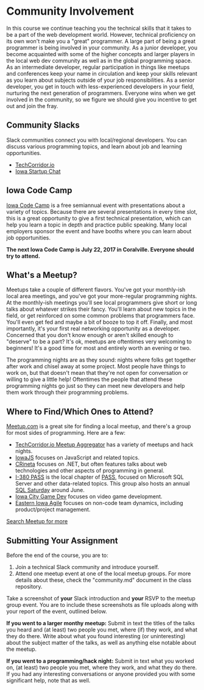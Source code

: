 # Community Involvement

In this course we continue teaching you the technical skills that it takes to be a part of the web development world.
However, technical proficiency on its own won't make you a "great" programmer.
A large part of being a great programmer is being involved in your community.
As a junior developer, you become acquainted with some of the higher concepts and larger players in the local web dev community as well as in the global programming space.
As an intermediate developer, regular participation in things like meetups and conferences keep your name in circulation and keep your skills relevant as you learn about subjects outside of your job responsibilities.
As a senior developer, you get in touch with less-experienced developers in your field, nurturing the next generation of programmers.
Everyone wins when we get involved in the community, so we figure we should give you incentive to get out and join the fray.

## Community Slacks

Slack communities connect you with local/regional developers.
You can discuss various programming topics, and learn about job and learning opportunities.

- [TechCorridor.io](http://techcorridor.io/)
- [Iowa Startup Chat](http://www.startupiowachat.com/)

## Iowa Code Camp

[Iowa Code Camp](http://iowacodecamp.com/) is a free semiannual event with presentations about a variety of topics.
Because there are several presentations in every time slot, this is a great opportunity to give a first technical presentation, which can help you learn a topic in depth and practice public speaking.
Many local employers sponsor the event and have booths where you can learn about job opportunities.

**The next Iowa Code Camp is July 22, 2017 in Coralville. Everyone should try to attend.**

## What's a Meetup?

Meetups take a couple of different flavors.
You've got your monthly-ish local area meetings, and you've got your more-regular programming nights.
At the monthly-ish meetings you'll see local programmers give short or long talks about whatever strikes their fancy.
You'll learn about new topics in the field, or get reinforced on some common problems that programmers face.
You'll even get fed and maybe a bit of booze to top it off.
Finally, and most importantly, it's your first real networking opportunity as a developer.
Concerned that you don't know enough or aren't skilled enough to "deserve" to be a part?
It's ok, meetups are oftentimes very welcoming to beginners!
It's a good time for most and entirely worth an evening or two.

The programming nights are as they sound: nights where folks get together after work and chisel away at some project.
Most people have things to work on, but that doesn't mean that they're not open for conversation or willing to give a little help!
Oftentimes the people that attend these programming nights go just so they can meet new developers and help them work through their programming problems.

## Where to Find/Which Ones to Attend?

[Meetup.com](http://www.meetup.com) is a great site for finding a local meetup, and there's a group for most sides of programming.
Here are a few:

- [TechCorridor.io Meetup Aggregator](https://www.meetup.com/techcorridorio/) has a variety of meetups and hack nights.
- [IowaJS](https://www.meetup.com/iowajs/) focuses on JavaScript and related topics.
- [CRineta](https://www.meetup.com/CRIneta-Cedar-Rapids-NET-User-Group/) focuses on .NET, but often features talks about web technologies and other aspects of programming in general.
- [I-380 PASS](https://www.meetup.com/380PASS/) is the local chapter of [PASS](http://www.pass.org/), focused on Microsoft SQL Server and other data-related topics. This group also hosts an annual [SQL Saturday](http://sqlsaturday.com/) around June.
- [Iowa City Game Dev](https://www.meetup.com/Iowa-City-Game-Dev-Meetup/) focuses on video game development.
- [Eastern Iowa Agile](https://www.meetup.com/Eastern-Iowa-Agile/) focuses on non-code team dynamics, including product/project management.

[Search Meetup for more](https://www.meetup.com/find/events/tech/?radius=50&mcId=c52401)

## Submitting Your Assignment

Before the end of the course, you are to:

1. Join a technical Slack community and introduce yourself.
2. Attend one meetup event at one of the local meetup groups. For more details about these, check the "community.md" document in the class repository.

Take a screenshot of **your** Slack introduction and **your** RSVP to the meetup group event. You are to include these screenshots as file uploads along with your report of the event, outlined below.

**If you went to a larger monthy meetup:** Submit in text the titles of the talks you heard and (at least) two people you met, where (if) they work, and what they do there. Write about what you found interesting (or uninteresting) about the subject matter of the talks, as well as anything else notable about the meetup.

**If you went to a programming/hack night:** Submit in text what you worked on, (at least) two people you met, where they work, and what they do there. If you had any interesting conversations or anyone provided you with some significant help, note that as well.
